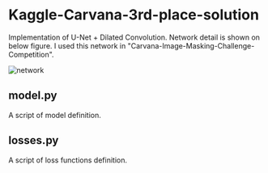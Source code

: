# Kaggle-Carvana-3rd-place-solution

Implementation of U-Net + Dilated Convolution. Network detail is shown on below figure.
I used this network in "Carvana-Image-Masking-Challenge-Competition".

![network](https://github.com/lyakaap/Kaggle-Carvana-3rd-place-solution/blob/master/network.png)

## model.py
A script of model definition.

## losses.py
A script of loss functions definition.

